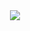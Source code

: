 <div align="center">
  <img src="https://github-readme-stats.vercel.app/api/top-langs/?username=jacobrees"/>
</div>
